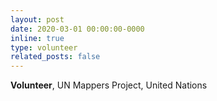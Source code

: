 ```yaml
---
layout: post
date: 2020-03-01 00:00:00-0000
inline: true
type: volunteer
related_posts: false
---
```


**Volunteer**, UN Mappers Project, United Nations